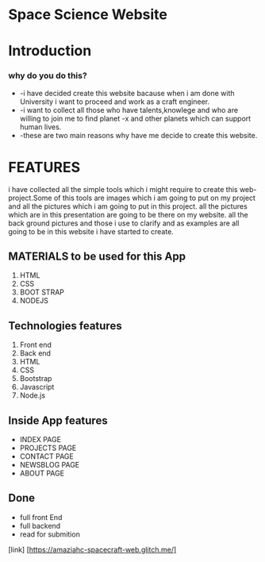 # Space Science Website


# Introduction
### why do you do this?

* -i have decided create this website bacause when i am done with University i want to proceed and work as a craft engineer.
* -i want to collect all those who have talents,knowlege and who are willing to join me to find planet -x and other planets which can support human lives.
* -these are two main reasons why have me decide to create this website.


# FEATURES
i have collected all the simple tools which i might require to create this web-project.Some of this tools are images which i am going to put on my project and all the pictures which i am going to put in this project.
all the pictures which are in this presentation are going to be there on  my website.
all the back ground pictures and those i use to clarify and as examples are all going to be in this website i have started to create.

##  MATERIALS to be used for this App
1. HTML
2. CSS
3. BOOT STRAP
4. NODEJS

## Technologies features
1. Front end
2. Back end
3. HTML
4. CSS
5. Bootstrap
6. Javascript
7. Node.js



## Inside App features
* INDEX PAGE
* PROJECTS PAGE
* CONTACT PAGE
* NEWSBLOG PAGE
* ABOUT PAGE

## Done
* full front End 
* full backend
* read for submition

[link] [https://amaziahc-spacecraft-web.glitch.me/]
